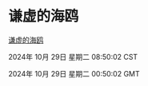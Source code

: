 # 谦虚的海鸥
[谦虚的海鸥](http://219.139.197.74:56308/qxdho/course/base/hotlink/index.php)

2024年 10月 29日 星期二 08:50:02 CST

2024年 10月 29日 星期二 00:50:02 GMT
